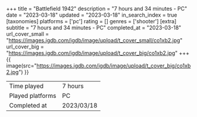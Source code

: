 +++
title = "Battlefield 1942"
description = "7 hours and 34 minutes - PC"
date = "2023-03-18"
updated = "2023-03-18"
in_search_index = true
[taxonomies]
platforms = ['pc']
rating = []
genres = ['shooter']
[extra]
subtitle = "7 hours and 34 minutes - PC"
completed_at = "2023-03-18"
url_cover_small = "https://images.igdb.com/igdb/image/upload/t_cover_small/co1xb2.jpg"
url_cover_big = "https://images.igdb.com/igdb/image/upload/t_cover_big/co1xb2.jpg"
+++
{{ image(src="https://images.igdb.com/igdb/image/upload/t_cover_big/co1xb2.jpg") }}

|              |            |
| ------------ | ---------- |
| Time played  | 7 hours |
| Played platforms    | PC |
| Completed at | 2023/03/18 |



